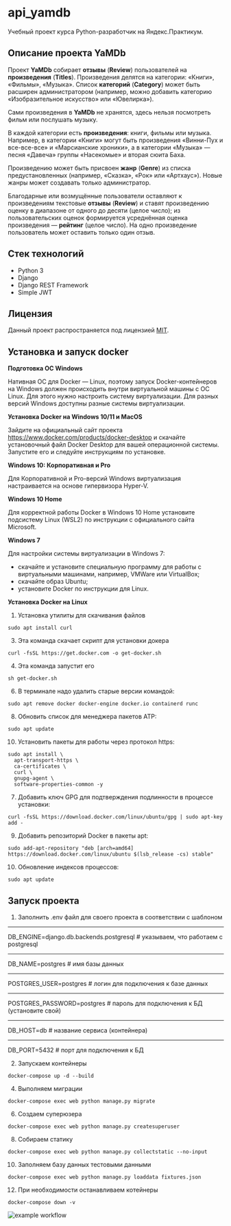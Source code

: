 # api_yamdb

Учебный проект курса Python-разработчик на Яндекс.Практикум.

## Описание проекта YaMDb

Проект **YaMDb** собирает **отзывы** (**Review**) пользователей на 
**произведения** (**Titles**). 
Произведения делятся на категории: «Книги», «Фильмы», «Музыка». Список 
**категорий** (**Category**) может быть расширен администратором (например, 
можно добавить категорию «Изобразительное искусство» или «Ювелирка»).

Сами произведения в **YaMDb** не хранятся, здесь нельзя посмотреть фильм или 
послушать музыку.

В каждой категории есть **произведения**: книги, фильмы или музыка. Например, 
в категории «Книги» могут быть произведения «Винни-Пух и все-все-все» и 
«Марсианские хроники», а в категории «Музыка» — песня «Давеча» группы 
«Насекомые» и вторая сюита Баха.

Произведению может быть присвоен **жанр** (**Genre**) из списка 
предустановленных (например, «Сказка», «Рок» или «Артхаус»). Новые жанры может 
создавать только администратор.

Благодарные или возмущённые пользователи оставляют к произведениям текстовые 
**отзывы** (**Review**) и ставят произведению оценку в диапазоне от одного до 
десяти (целое число); из пользовательских оценок формируется усреднённая оценка 
произведения — **рейтинг** (целое число). На одно произведение пользователь 
может оставить только один отзыв.

## Стек технологий

- Python 3
- Django
- Django REST Framework
- Simple JWT

## Лицензия

Данный проект распространяется под лицензией [MIT](http://opensource.org/licenses/MIT).

## Установка и запуск docker

**Подготовка ОС Windows**

Нативная ОС для Docker — Linux, поэтому запуск Docker-контейнеров на
Windows должен происходить внутри виртуальной машины с ОС Linux. 
Для этого нужно настроить систему виртуализации. Для разных версий Windows доступны
разные системы виртуализации.

**Установка Docker на Windows 10/11 и MacOS**

Зайдите на официальный сайт проекта https://www.docker.com/products/docker-desktop
и скачайте установочный файл Docker Desktop для вашей операционной системы.
Запустите его и следуйте инструкциям по установке. 

**Windows 10: Корпоративная и Pro**

Для Корпоративной и Pro-версий Windows виртуализация настраивается на основе гипервизора Hyper-V.

**Windows 10 Home**

Для корректной работы Docker в Windows 10 Home установите подсистему Linux (WSL2) по инструкции с официального сайта Microsoft.

**Windows 7**

Для настройки системы виртуализации в Windows 7:
- скачайте и установите специальную программу для работы с виртуальными машинами, например, VMWare или VirtualBox;
- скачайте образ Ubuntu;
- установите Docker по инструкции для Linux.

**Установка Docker на Linux**

1. Установка утилиты для скачивания файлов
```
sudo apt install curl
```
3. Эта команда скачает скрипт для установки докера
```
curl -fsSL https://get.docker.com -o get-docker.sh
```
4. Эта команда запустит его
```
sh get-docker.sh
```
6. В терминале надо удалить старые версии командой:
```
sudo apt remove docker docker-engine docker.io containerd runc
```
8. Обновить список для менеджера пакетов ATP:
```
sudo apt update 
```
10. Установить пакеты для работы через протокол https:
```
sudo apt install \
  apt-transport-https \
  ca-certificates \
  curl \
  gnupg-agent \
  software-properties-common -y
  ```
7. Добавить ключ GPG для подтверждения подлинности в процессе установки:
```
curl -fsSL https://download.docker.com/linux/ubuntu/gpg | sudo apt-key add -
```
9. Добавить репозиторий Docker в пакеты apt:
```
sudo add-apt-repository "deb [arch=amd64] https://download.docker.com/linux/ubuntu $(lsb_release -cs) stable" 
```
10. Обновление индексов процессов:
```
sudo apt update 
```

## Запуск проекта

1. Заполнить .env файл для своего проекта в соответствии с шаблоном
***
DB_ENGINE=django.db.backends.postgresql # указываем, что работаем с postgresql
***
DB_NAME=postgres # имя базы данных
***
POSTGRES_USER=postgres # логин для подключения к базе данных
***
POSTGRES_PASSWORD=postgres # пароль для подключения к БД (установите свой)
***
DB_HOST=db # название сервиса (контейнера)
***
DB_PORT=5432 # порт для подключения к БД 

2. Запускаем контейнеры
```
docker-compose up -d --build
```
4. Выполняем миграции
```
docker-compose exec web python manage.py migrate
```
6. Создаем суперюзера
```
docker-compose exec web python manage.py createsuperuser
```
8. Собираем статику
```
docker-compose exec web python manage.py collectstatic --no-input
```
10. Заполняем базу данных тестовыми данными
```
docker-compose exec web python manage.py loaddata fixtures.json
```
12. При необходимости останавливаем котейнеры
```
docker-compose down -v 
``` 
![example workflow](https://github.com/ainokyn/yamdb_final/actions/workflows/yamdb_workflow.ym/badge.svg)
